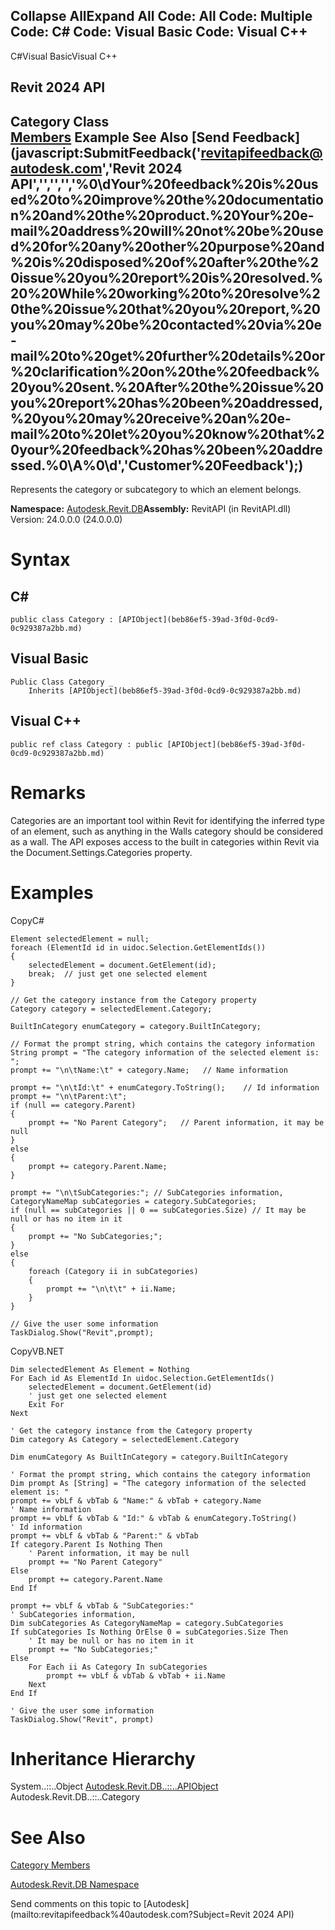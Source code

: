 ﻿

Collapse AllExpand All Code: All Code: Multiple Code: C# Code: Visual Basic Code: Visual C++   
---  
  
C#Visual BasicVisual C++

Revit 2024 API  
---  
Category Class  
[Members](d86d3c89-67bc-e063-6435-be095ea68d1d.md) Example See Also [Send Feedback](javascript:SubmitFeedback\('revitapifeedback@autodesk.com','Revit 2024 API','','','','%0\\dYour%20feedback%20is%20used%20to%20improve%20the%20documentation%20and%20the%20product.%20Your%20e-mail%20address%20will%20not%20be%20used%20for%20any%20other%20purpose%20and%20is%20disposed%20of%20after%20the%20issue%20you%20report%20is%20resolved.%20%20While%20working%20to%20resolve%20the%20issue%20that%20you%20report,%20you%20may%20be%20contacted%20via%20e-mail%20to%20get%20further%20details%20or%20clarification%20on%20the%20feedback%20you%20sent.%20After%20the%20issue%20you%20report%20has%20been%20addressed,%20you%20may%20receive%20an%20e-mail%20to%20let%20you%20know%20that%20your%20feedback%20has%20been%20addressed.%0\\A%0\\d','Customer%20Feedback'\);)  
---  
  
Represents the category or subcategory to which an element belongs.

**Namespace:** [Autodesk.Revit.DB](87546ba7-461b-c646-cbb1-2cb8f5bff8b2.md)**Assembly:** RevitAPI (in RevitAPI.dll) Version: 24.0.0.0 (24.0.0.0)

# Syntax

C#  
---  
      
    
    public class Category : [APIObject](beb86ef5-39ad-3f0d-0cd9-0c929387a2bb.md)  
  
Visual Basic  
---  
      
    
    Public Class Category _
    	Inherits [APIObject](beb86ef5-39ad-3f0d-0cd9-0c929387a2bb.md)  
  
Visual C++  
---  
      
    
    public ref class Category : public [APIObject](beb86ef5-39ad-3f0d-0cd9-0c929387a2bb.md)  
  
# Remarks

Categories are an important tool within Revit for identifying the inferred type of an element, such as anything in the Walls category should be considered as a wall. The API exposes access to the built in categories within Revit via the Document.Settings.Categories property.

# Examples

CopyC#
    
    
    Element selectedElement = null;
    foreach (ElementId id in uidoc.Selection.GetElementIds())
    {
        selectedElement = document.GetElement(id);
        break;  // just get one selected element
    }
    
    // Get the category instance from the Category property
    Category category = selectedElement.Category;
    
    BuiltInCategory enumCategory = category.BuiltInCategory;
    
    // Format the prompt string, which contains the category information
    String prompt = "The category information of the selected element is: ";
    prompt += "\n\tName:\t" + category.Name;   // Name information
    
    prompt += "\n\tId:\t" + enumCategory.ToString();    // Id information
    prompt += "\n\tParent:\t";
    if (null == category.Parent)
    {
        prompt += "No Parent Category";   // Parent information, it may be null
    }
    else
    {
        prompt += category.Parent.Name;
    }
    
    prompt += "\n\tSubCategories:"; // SubCategories information, 
    CategoryNameMap subCategories = category.SubCategories;
    if (null == subCategories || 0 == subCategories.Size) // It may be null or has no item in it
    {
        prompt += "No SubCategories;";
    }
    else
    {
        foreach (Category ii in subCategories)
        {
            prompt += "\n\t\t" + ii.Name;
        }
    }
    
    // Give the user some information
    TaskDialog.Show("Revit",prompt);

CopyVB.NET
    
    
    Dim selectedElement As Element = Nothing
    For Each id As ElementId In uidoc.Selection.GetElementIds()
        selectedElement = document.GetElement(id)
        ' just get one selected element
        Exit For
    Next
    
    ' Get the category instance from the Category property
    Dim category As Category = selectedElement.Category
    
    Dim enumCategory As BuiltInCategory = category.BuiltInCategory
    
    ' Format the prompt string, which contains the category information
    Dim prompt As [String] = "The category information of the selected element is: "
    prompt += vbLf & vbTab & "Name:" & vbTab + category.Name
    ' Name information
    prompt += vbLf & vbTab & "Id:" & vbTab & enumCategory.ToString()
    ' Id information
    prompt += vbLf & vbTab & "Parent:" & vbTab
    If category.Parent Is Nothing Then
        ' Parent information, it may be null
        prompt += "No Parent Category"
    Else
        prompt += category.Parent.Name
    End If
    
    prompt += vbLf & vbTab & "SubCategories:"
    ' SubCategories information, 
    Dim subCategories As CategoryNameMap = category.SubCategories
    If subCategories Is Nothing OrElse 0 = subCategories.Size Then
        ' It may be null or has no item in it
        prompt += "No SubCategories;"
    Else
        For Each ii As Category In subCategories
            prompt += vbLf & vbTab & vbTab + ii.Name
        Next
    End If
    
    ' Give the user some information
    TaskDialog.Show("Revit", prompt)

# Inheritance Hierarchy

System..::..Object [Autodesk.Revit.DB..::..APIObject](beb86ef5-39ad-3f0d-0cd9-0c929387a2bb.md) Autodesk.Revit.DB..::..Category

# See Also

[Category Members](d86d3c89-67bc-e063-6435-be095ea68d1d.md)

[Autodesk.Revit.DB Namespace](87546ba7-461b-c646-cbb1-2cb8f5bff8b2.md)

Send comments on this topic to [Autodesk](mailto:revitapifeedback%40autodesk.com?Subject=Revit 2024 API)